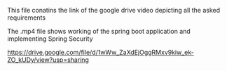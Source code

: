 This file conatins the link of the google drive video depicting all the asked requirements 

The .mp4 file shows working of the spring boot application and implementing Spring Security

https://drive.google.com/file/d/1wWw_ZaXdEjOggRMxv9kiw_ek-ZO_kUDy/view?usp=sharing
